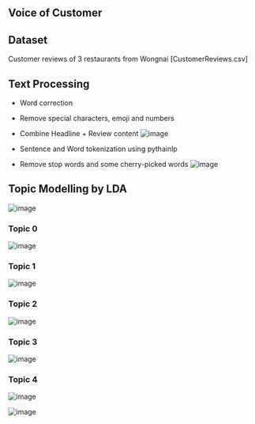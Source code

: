 ## Voice of Customer

## Dataset

Customer reviews of 3 restaurants from Wongnai [CustomerReviews.csv]

## Text Processing
- Word correction
- Remove special characters, emoji and numbers
- Combine Headline + Review content
![image](https://user-images.githubusercontent.com/78214709/126863466-cd7ca08c-2f44-47f3-964d-dd4a429edc3d.png)

- Sentence and Word tokenization using pythainlp
- Remove stop words and some cherry-picked words
![image](https://user-images.githubusercontent.com/78214709/126863495-9e0eeece-b24a-47a8-81b5-c81168316202.png)


## Topic Modelling by LDA

![image](https://user-images.githubusercontent.com/78214709/126863518-d7a55de9-7830-4d5c-a9af-b482df3be2a9.png)


### Topic 0
![image](https://user-images.githubusercontent.com/78214709/126863544-f4041492-2a98-464f-b0e6-63ab90e7db63.png)

### Topic 1
![image](https://user-images.githubusercontent.com/78214709/126863558-d73321e7-2740-4864-88b4-467fd3a064a9.png)

### Topic 2
![image](https://user-images.githubusercontent.com/78214709/126863574-d04c8c40-1717-4204-900f-ce13ef5d2867.png)

### Topic 3
![image](https://user-images.githubusercontent.com/78214709/126863584-fc1eb71c-467a-45d4-ae1c-77aad7215186.png)

### Topic 4
![image](https://user-images.githubusercontent.com/78214709/126863598-c7acc37f-1354-44a4-8011-43c551c3e598.png)


![image](https://user-images.githubusercontent.com/78214709/126863619-bc6df2cd-3c66-4059-890c-0653fae107e8.png)

